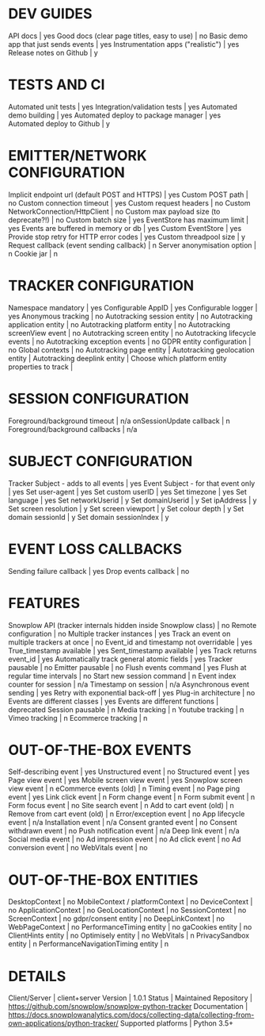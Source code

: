 # DEV GUIDES
API docs | yes
Good docs (clear page titles, easy to use) | no
Basic demo app that just sends events | yes
Instrumentation apps ("realistic") | yes
Release notes on Github | y

# TESTS AND CI
Automated unit tests | yes
Integration/validation tests | yes
Automated demo building | yes
Automated deploy to package manager | yes
Automated deploy to Github | y

# EMITTER/NETWORK CONFIGURATION
Implicit endpoint url (default POST and HTTPS) | yes
Custom POST path | no
Custom connection timeout | yes
Custom request headers | no
Custom NetworkConnection/HttpClient | no
Custom max payload size (to deprecate?!) | no
Custom batch size | yes
EventStore has maximum limit | yes
Events are buffered in memory or db | yes
Custom EventStore | yes
Provide stop retry for HTTP error codes | yes
Custom threadpool size | y
Request callback (event sending callback) | n
Server anonymisation option | n
Cookie jar | n

# TRACKER CONFIGURATION
Namespace mandatory | yes
Configurable AppID | yes
Configurable logger | yes
Anonymous tracking | no
Autotracking session entity | no
Autotracking application entity | no
Autotracking platform entity | no
Autotracking screenView event | no
Autotracking screen entity | no
Autotracking lifecycle events | no
Autotracking exception events | no
GDPR entity configuration | no
Global contexts | no
Autotracking page entity | 
Autotracking geolocation entity | 
Autotracking deeplink entity | 
Choose which platform entity properties to track | 

# SESSION CONFIGURATION
Foreground/background timeout | n/a
onSessionUpdate callback | n
Foreground/background callbacks | n/a

# SUBJECT CONFIGURATION
Tracker Subject - adds to all events | yes
Event Subject - for that event only | yes
Set user-agent | yes
Set custom userID | yes
Set timezone | yes
Set language | yes
Set networkUserid | y
Set domainUserid | y
Set ipAddress | y
Set screen resolution | y
Set screen viewport | y
Set colour depth | y
Set domain sessionId | y
Set domain sessionIndex | y

# EVENT LOSS CALLBACKS
Sending failure callback | yes
Drop events callback | no

# FEATURES
Snowplow API (tracker internals hidden inside Snowplow class) | no
Remote configuration | no
Multiple tracker instances | yes
Track an event on multiple trackers at once | no
Event_id and timestamp not overridable | yes
True_timestamp available | yes
Sent_timestamp available | yes
Track returns event_id | yes
Automatically track general atomic fields | yes
Tracker pausable | no
Emitter pausable | no
Flush events command | yes
Flush at regular time intervals | no
Start new session command | n
Event index counter for session | n/a
Timestamp on session | n/a
Asynchronous event sending | yes
Retry with exponential back-off | yes
Plug-in architecture | no
Events are different classes | yes
Events are different functions | deprecated
Session pausable | n
Media tracking | n
Youtube tracking | n
Vimeo tracking | n
Ecommerce tracking | n

# OUT-OF-THE-BOX EVENTS
Self-describing event | yes
Unstructured event | no
Structured event | yes
Page view event | yes
Mobile screen view event | yes
Snowplow screen view event | n
eCommerce events (old) | n
Timing event | no
Page ping event | yes
Link click event | n
Form change event | n
Form submit event | n
Form focus event | no
Site search event | n
Add to cart event (old) | n
Remove from cart event (old) | n
Error/exception event | no
App lifecycle event | n/a
Installation event | n/a
Consent granted event | no
Consent withdrawn event | no
Push notification event | n/a
Deep link event | n/a
Social media event | no
Ad impression event | no
Ad click event | no
Ad conversion event | no
WebVitals event | no

# OUT-OF-THE-BOX ENTITIES
DesktopContext | no
MobileContext / platformContext | no
DeviceContext | no
ApplicationContext | no
GeoLocationContext | no
SessionContext | no
ScreenContext | no
gdpr/consent entity | no
DeepLinkContext | no
WebPageContext | no
PerformanceTiming entity | no
gaCookies entity | no
ClientHints entity | no
Optimisely entity | no
WebVitals | n
PrivacySandbox entity | n
PerformanceNavigationTiming entity | n

# DETAILS
Client/Server | client+server
Version | 1.0.1
Status | Maintained
Repository | https://github.com/snowplow/snowplow-python-tracker
Documentation | https://docs.snowplowanalytics.com/docs/collecting-data/collecting-from-own-applications/python-tracker/
Supported platforms | Python 3.5+
